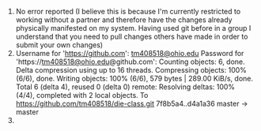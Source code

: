 1. No error reported
    (I believe this is because I'm currently restricted to working without a partner and therefore have the changes already physically manifested on my system. Having used git before in a group I understand that you need to pull changes others have made in order to submit your own changes)
2. Username for 'https://github.com': tm408518@ohio.edu
    Password for 'https://tm408518@ohio.edu@github.com': 
    Counting objects: 6, done.
    Delta compression using up to 16 threads.
    Compressing objects: 100% (6/6), done.
    Writing objects: 100% (6/6), 579 bytes | 289.00 KiB/s, done.
    Total 6 (delta 4), reused 0 (delta 0)
    remote: Resolving deltas: 100% (4/4), completed with 2 local objects.
    To https://github.com/tm408518/die-class.git
    7f8b5a4..d4a1a36  master -> master
3.